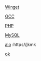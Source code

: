 [Winget](https://aka.ms/getwinget)

[GCC](https://github.com/mmozeiko/build-gcc-mingw/releases)

[PHP](https://windows.php.net/download)

[MySQL](https://dev.mysql.com)

[alo]() :https//jkmk

[ok](https://github.com/VTUY23/test/edit/main/README.md)
<!--
GCC: {(set uri=https://github.com/mmozeiko/build-gcc-mingw/releases)&for /f tokens^=^6^ delims^=^" %f in ('curl -sL %uri%/latest ^| find "expanded_"') do for /f tokens^=^2^ delims^=^" %a in ('curl -s %f ^| find "href" ^| find /v "tag"') do echo %uri%%a}
PHP: {for /f tokens^=2^ delims^=^" %f in ('curl https://windows.php.net/download ^| find "releases/php" ^| findstr /i win ^| findstr /v pack') do echo %f}
MySQL: {for /f tokens^=4^ delims^=^=^& %f in ('curl https://dev.mysql.com/downloads/mysql/ ^| find "file="') do echo %f} 
ok:{hello}
-->

[ok]:https://en.opensuse.org/openSUSE:Libzypp_satsolver
